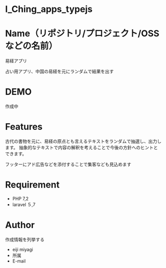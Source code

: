 # I_Ching_apps_typejs
# Name（リポジトリ/プロジェクト/OSSなどの名前）
 
易経アプリ
 
占い用アプリ、中国の易経を元にランダムで結果を出す
 
# DEMO
 
作成中
 
# Features
 
古代の書物を元に、易経の原点とも言えるテキストをランダムで抽選し、出力します。
抽象的なテキストで内容の解釈を考えることで今後の方針へのヒントとできます。

フッターにアド広告などを添付することで集客なども見込めます
 
# Requirement

 
* PHP 7,2
* laravel ５,7
 


 
 
# Author
 
作成情報を列挙する
 
* eiji miyagi
* 所属
* E-mail
 
